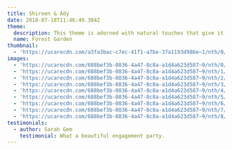```yaml
---
title: Shireen & Ady
date: 2018-07-18T11:46:49.304Z
theme:
  description: This theme is adorned with natural touches that give it an earthy feel.
  name: Forest Garden
thumbnail:
  - 'https://ucarecdn.com/a3fa3bac-c7ec-41f1-a7be-37a1193d986e~1/nth/0/'
images:
  - 'https://ucarecdn.com/688bef3b-0836-4a47-8c8a-a1d4a623d587~9/nth/0/'
  - 'https://ucarecdn.com/688bef3b-0836-4a47-8c8a-a1d4a623d587~9/nth/1/'
  - 'https://ucarecdn.com/688bef3b-0836-4a47-8c8a-a1d4a623d587~9/nth/2/'
  - 'https://ucarecdn.com/688bef3b-0836-4a47-8c8a-a1d4a623d587~9/nth/3/'
  - 'https://ucarecdn.com/688bef3b-0836-4a47-8c8a-a1d4a623d587~9/nth/4/'
  - 'https://ucarecdn.com/688bef3b-0836-4a47-8c8a-a1d4a623d587~9/nth/5/'
  - 'https://ucarecdn.com/688bef3b-0836-4a47-8c8a-a1d4a623d587~9/nth/6/'
  - 'https://ucarecdn.com/688bef3b-0836-4a47-8c8a-a1d4a623d587~9/nth/7/'
  - 'https://ucarecdn.com/688bef3b-0836-4a47-8c8a-a1d4a623d587~9/nth/8/'
testimonials:
  - author: Sarah Gem
    testimonial: What a beautiful engagement party.
---
```


